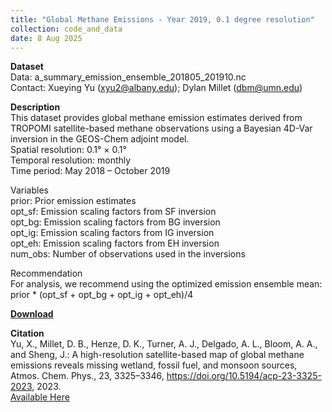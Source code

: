```yaml
---
title: "Global Methane Emissions - Year 2019, 0.1 degree resolution"
collection: code_and_data
date: 8 Aug 2025
---
```


**Dataset**<br>
Data: a_summary_emission_ensemble_201805_201910.nc<br>
Contact: Xueying Yu (xyu2@albany.edu); Dylan Millet (dbm@umn.edu)<br>

**Description**<br>
This dataset provides global methane emission estimates derived from TROPOMI satellite-based methane observations using a Bayesian 4D-Var inversion in the GEOS-Chem adjoint model.<br>
Spatial resolution: 0.1° × 0.1°<br>
Temporal resolution: monthly<br>
Time period: May 2018 – October 2019<br>

Variables<br>
prior: Prior emission estimates<br>
opt_sf: Emission scaling factors from SF inversion<br>
opt_bg: Emission scaling factors from BG inversion<br>
opt_ig: Emission scaling factors from IG inversion<br>
opt_eh: Emission scaling factors from EH inversion<br>
num_obs: Number of observations used in the inversions<br>

Recommendation<br>
For analysis, we recommend using the optimized emission ensemble mean: prior * (opt_sf + opt_bg + opt_ig + opt_eh)/4<br>

**[Download](https://github.com/yu-xue-ying/data/tree/main/1_methane_emissions)**

**Citation**<br>
Yu, X., Millet, D. B., Henze, D. K., Turner, A. J., Delgado, A. L., Bloom, A. A., and Sheng, J.: A high-resolution satellite-based map of global methane emissions reveals missing wetland, fossil fuel, and monsoon sources, Atmos. Chem. Phys., 23, 3325–3346, https://doi.org/10.5194/acp-23-3325-2023, 2023.<br>
[Available Here](https://acp.copernicus.org/articles/23/3325/2023)
